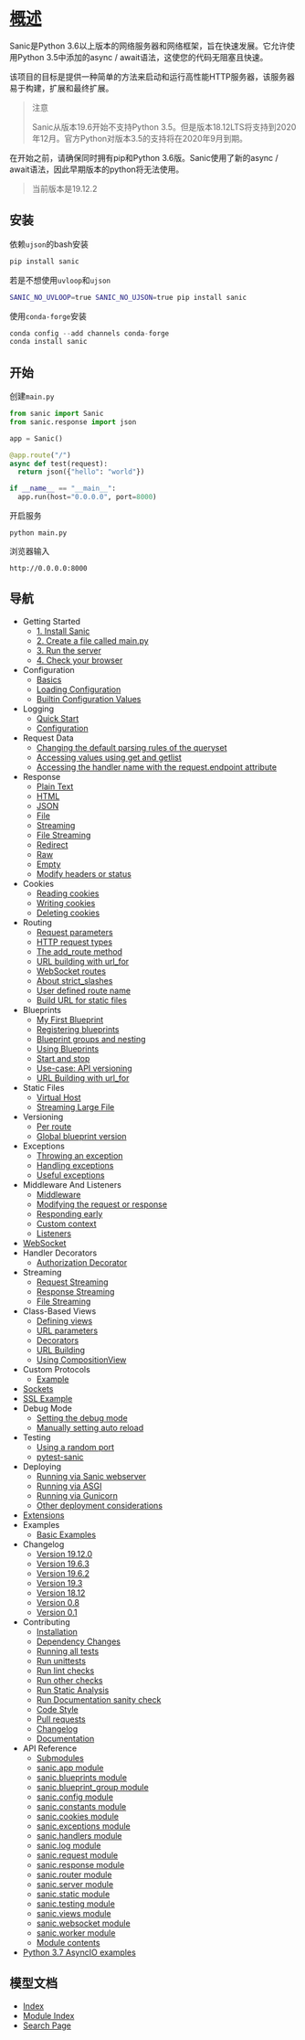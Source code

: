 # [概述](https://sanic.readthedocs.io/en/latest/#sanic-aspires-to-be-simple)

Sanic是Python 3.6以上版本的网络服务器和网络框架，旨在快速发展。它允许使用Python 3.5中添加的async / await语法，这使您的代码无阻塞且快速。

该项目的目标是提供一种简单的方法来启动和运行高性能HTTP服务器，该服务器易于构建，扩展和最终扩展。

> 注意
>
> Sanic从版本19.6开始不支持Python 3.5。但是版本18.12LTS将支持到2020年12月。官方Python对版本3.5的支持将在2020年9月到期。

在开始之前，请确保同时拥有pip和Python 3.6版。Sanic使用了新的async / await语法，因此早期版本的python将无法使用。

> 当前版本是19.12.2

## 安装

依赖`ujson`的bash安装

```bash
pip install sanic
```

若是不想使用`uvloop`和`ujson`

```bash
SANIC_NO_UVLOOP=true SANIC_NO_UJSON=true pip install sanic
```

使用`conda-forge`安装

```python
conda config --add channels conda-forge
conda install sanic
```

## 开始

创建`main.py`

```python
from sanic import Sanic
from sanic.response import json

app = Sanic()

@app.route("/")
async def test(request):
  return json({"hello": "world"})

if __name__ == "__main__":
  app.run(host="0.0.0.0", port=8000)
```

开启服务

```
python main.py
```

浏览器输入

```
http://0.0.0.0:8000
```

## 导航

- Getting Started
  - [1. Install Sanic](https://sanic.readthedocs.io/en/latest/sanic/getting_started.html#install-sanic)
  - [2. Create a file called main.py](https://sanic.readthedocs.io/en/latest/sanic/getting_started.html#create-a-file-called-main-py)
  - [3. Run the server](https://sanic.readthedocs.io/en/latest/sanic/getting_started.html#run-the-server)
  - [4. Check your browser](https://sanic.readthedocs.io/en/latest/sanic/getting_started.html#check-your-browser)
- Configuration
  - [Basics](https://sanic.readthedocs.io/en/latest/sanic/config.html#basics)
  - [Loading Configuration](https://sanic.readthedocs.io/en/latest/sanic/config.html#loading-configuration)
  - [Builtin Configuration Values](https://sanic.readthedocs.io/en/latest/sanic/config.html#builtin-configuration-values)
- Logging
  - [Quick Start](https://sanic.readthedocs.io/en/latest/sanic/logging.html#quick-start)
  - [Configuration](https://sanic.readthedocs.io/en/latest/sanic/logging.html#configuration)
- Request Data
  - [Changing the default parsing rules of the queryset](https://sanic.readthedocs.io/en/latest/sanic/request_data.html#changing-the-default-parsing-rules-of-the-queryset)
  - [Accessing values using get and getlist](https://sanic.readthedocs.io/en/latest/sanic/request_data.html#accessing-values-using-get-and-getlist)
  - [Accessing the handler name with the request.endpoint attribute](https://sanic.readthedocs.io/en/latest/sanic/request_data.html#accessing-the-handler-name-with-the-request-endpoint-attribute)
- Response
  - [Plain Text](https://sanic.readthedocs.io/en/latest/sanic/response.html#plain-text)
  - [HTML](https://sanic.readthedocs.io/en/latest/sanic/response.html#html)
  - [JSON](https://sanic.readthedocs.io/en/latest/sanic/response.html#json)
  - [File](https://sanic.readthedocs.io/en/latest/sanic/response.html#file)
  - [Streaming](https://sanic.readthedocs.io/en/latest/sanic/response.html#streaming)
  - [File Streaming](https://sanic.readthedocs.io/en/latest/sanic/response.html#file-streaming)
  - [Redirect](https://sanic.readthedocs.io/en/latest/sanic/response.html#redirect)
  - [Raw](https://sanic.readthedocs.io/en/latest/sanic/response.html#raw)
  - [Empty](https://sanic.readthedocs.io/en/latest/sanic/response.html#empty)
  - [Modify headers or status](https://sanic.readthedocs.io/en/latest/sanic/response.html#modify-headers-or-status)
- Cookies
  - [Reading cookies](https://sanic.readthedocs.io/en/latest/sanic/cookies.html#reading-cookies)
  - [Writing cookies](https://sanic.readthedocs.io/en/latest/sanic/cookies.html#writing-cookies)
  - [Deleting cookies](https://sanic.readthedocs.io/en/latest/sanic/cookies.html#deleting-cookies)
- Routing
  - [Request parameters](https://sanic.readthedocs.io/en/latest/sanic/routing.html#request-parameters)
  - [HTTP request types](https://sanic.readthedocs.io/en/latest/sanic/routing.html#http-request-types)
  - [The add_route method](https://sanic.readthedocs.io/en/latest/sanic/routing.html#the-add-route-method)
  - [URL building with url_for](https://sanic.readthedocs.io/en/latest/sanic/routing.html#url-building-with-url-for)
  - [WebSocket routes](https://sanic.readthedocs.io/en/latest/sanic/routing.html#websocket-routes)
  - [About strict_slashes](https://sanic.readthedocs.io/en/latest/sanic/routing.html#about-strict-slashes)
  - [User defined route name](https://sanic.readthedocs.io/en/latest/sanic/routing.html#user-defined-route-name)
  - [Build URL for static files](https://sanic.readthedocs.io/en/latest/sanic/routing.html#build-url-for-static-files)
- Blueprints
  - [My First Blueprint](https://sanic.readthedocs.io/en/latest/sanic/blueprints.html#my-first-blueprint)
  - [Registering blueprints](https://sanic.readthedocs.io/en/latest/sanic/blueprints.html#registering-blueprints)
  - [Blueprint groups and nesting](https://sanic.readthedocs.io/en/latest/sanic/blueprints.html#blueprint-groups-and-nesting)
  - [Using Blueprints](https://sanic.readthedocs.io/en/latest/sanic/blueprints.html#using-blueprints)
  - [Start and stop](https://sanic.readthedocs.io/en/latest/sanic/blueprints.html#start-and-stop)
  - [Use-case: API versioning](https://sanic.readthedocs.io/en/latest/sanic/blueprints.html#use-case-api-versioning)
  - [URL Building with url_for](https://sanic.readthedocs.io/en/latest/sanic/blueprints.html#url-building-with-url-for)
- Static Files
  - [Virtual Host](https://sanic.readthedocs.io/en/latest/sanic/static_files.html#virtual-host)
  - [Streaming Large File](https://sanic.readthedocs.io/en/latest/sanic/static_files.html#streaming-large-file)
- Versioning
  - [Per route](https://sanic.readthedocs.io/en/latest/sanic/versioning.html#per-route)
  - [Global blueprint version](https://sanic.readthedocs.io/en/latest/sanic/versioning.html#global-blueprint-version)
- Exceptions
  - [Throwing an exception](https://sanic.readthedocs.io/en/latest/sanic/exceptions.html#throwing-an-exception)
  - [Handling exceptions](https://sanic.readthedocs.io/en/latest/sanic/exceptions.html#handling-exceptions)
  - [Useful exceptions](https://sanic.readthedocs.io/en/latest/sanic/exceptions.html#useful-exceptions)
- Middleware And Listeners
  - [Middleware](https://sanic.readthedocs.io/en/latest/sanic/middleware.html#middleware)
  - [Modifying the request or response](https://sanic.readthedocs.io/en/latest/sanic/middleware.html#modifying-the-request-or-response)
  - [Responding early](https://sanic.readthedocs.io/en/latest/sanic/middleware.html#responding-early)
  - [Custom context](https://sanic.readthedocs.io/en/latest/sanic/middleware.html#custom-context)
  - [Listeners](https://sanic.readthedocs.io/en/latest/sanic/middleware.html#listeners)
- [WebSocket](https://sanic.readthedocs.io/en/latest/sanic/websocket.html)
- Handler Decorators
  - [Authorization Decorator](https://sanic.readthedocs.io/en/latest/sanic/decorators.html#authorization-decorator)
- Streaming
  - [Request Streaming](https://sanic.readthedocs.io/en/latest/sanic/streaming.html#request-streaming)
  - [Response Streaming](https://sanic.readthedocs.io/en/latest/sanic/streaming.html#response-streaming)
  - [File Streaming](https://sanic.readthedocs.io/en/latest/sanic/streaming.html#file-streaming)
- Class-Based Views
  - [Defining views](https://sanic.readthedocs.io/en/latest/sanic/class_based_views.html#defining-views)
  - [URL parameters](https://sanic.readthedocs.io/en/latest/sanic/class_based_views.html#url-parameters)
  - [Decorators](https://sanic.readthedocs.io/en/latest/sanic/class_based_views.html#decorators)
  - [URL Building](https://sanic.readthedocs.io/en/latest/sanic/class_based_views.html#url-building)
  - [Using CompositionView](https://sanic.readthedocs.io/en/latest/sanic/class_based_views.html#using-compositionview)
- Custom Protocols
  - [Example](https://sanic.readthedocs.io/en/latest/sanic/custom_protocol.html#example)
- [Sockets](https://sanic.readthedocs.io/en/latest/sanic/sockets.html)
- [SSL Example](https://sanic.readthedocs.io/en/latest/sanic/ssl.html)
- Debug Mode
  - [Setting the debug mode](https://sanic.readthedocs.io/en/latest/sanic/debug_mode.html#setting-the-debug-mode)
  - [Manually setting auto reload](https://sanic.readthedocs.io/en/latest/sanic/debug_mode.html#manually-setting-auto-reload)
- Testing
  - [Using a random port](https://sanic.readthedocs.io/en/latest/sanic/testing.html#using-a-random-port)
  - [pytest-sanic](https://sanic.readthedocs.io/en/latest/sanic/testing.html#pytest-sanic)
- Deploying
  - [Running via Sanic webserver](https://sanic.readthedocs.io/en/latest/sanic/deploying.html#running-via-sanic-webserver)
  - [Running via ASGI](https://sanic.readthedocs.io/en/latest/sanic/deploying.html#running-via-asgi)
  - [Running via Gunicorn](https://sanic.readthedocs.io/en/latest/sanic/deploying.html#running-via-gunicorn)
  - [Other deployment considerations](https://sanic.readthedocs.io/en/latest/sanic/deploying.html#other-deployment-considerations)
- [Extensions](https://sanic.readthedocs.io/en/latest/sanic/extensions.html)
- Examples
  - [Basic Examples](https://sanic.readthedocs.io/en/latest/sanic/examples.html#basic-examples)
- Changelog
  - [Version 19.12.0](https://sanic.readthedocs.io/en/latest/sanic/changelog.html#version-19-12-0)
  - [Version 19.6.3](https://sanic.readthedocs.io/en/latest/sanic/changelog.html#version-19-6-3)
  - [Version 19.6.2](https://sanic.readthedocs.io/en/latest/sanic/changelog.html#version-19-6-2)
  - [Version 19.3](https://sanic.readthedocs.io/en/latest/sanic/changelog.html#version-19-3)
  - [Version 18.12](https://sanic.readthedocs.io/en/latest/sanic/changelog.html#version-18-12)
  - [Version 0.8](https://sanic.readthedocs.io/en/latest/sanic/changelog.html#version-0-8)
  - [Version 0.1](https://sanic.readthedocs.io/en/latest/sanic/changelog.html#version-0-1)
- Contributing
  - [Installation](https://sanic.readthedocs.io/en/latest/sanic/contributing.html#installation)
  - [Dependency Changes](https://sanic.readthedocs.io/en/latest/sanic/contributing.html#dependency-changes)
  - [Running all tests](https://sanic.readthedocs.io/en/latest/sanic/contributing.html#running-all-tests)
  - [Run unittests](https://sanic.readthedocs.io/en/latest/sanic/contributing.html#run-unittests)
  - [Run lint checks](https://sanic.readthedocs.io/en/latest/sanic/contributing.html#run-lint-checks)
  - [Run other checks](https://sanic.readthedocs.io/en/latest/sanic/contributing.html#run-other-checks)
  - [Run Static Analysis](https://sanic.readthedocs.io/en/latest/sanic/contributing.html#run-static-analysis)
  - [Run Documentation sanity check](https://sanic.readthedocs.io/en/latest/sanic/contributing.html#run-documentation-sanity-check)
  - [Code Style](https://sanic.readthedocs.io/en/latest/sanic/contributing.html#code-style)
  - [Pull requests](https://sanic.readthedocs.io/en/latest/sanic/contributing.html#pull-requests)
  - [Changelog](https://sanic.readthedocs.io/en/latest/sanic/contributing.html#changelog)
  - [Documentation](https://sanic.readthedocs.io/en/latest/sanic/contributing.html#documentation)
- API Reference
  - [Submodules](https://sanic.readthedocs.io/en/latest/sanic/api_reference.html#submodules)
  - [sanic.app module](https://sanic.readthedocs.io/en/latest/sanic/api_reference.html#module-sanic.app)
  - [sanic.blueprints module](https://sanic.readthedocs.io/en/latest/sanic/api_reference.html#module-sanic.blueprints)
  - [sanic.blueprint_group module](https://sanic.readthedocs.io/en/latest/sanic/api_reference.html#module-sanic.blueprint_group)
  - [sanic.config module](https://sanic.readthedocs.io/en/latest/sanic/api_reference.html#module-sanic.config)
  - [sanic.constants module](https://sanic.readthedocs.io/en/latest/sanic/api_reference.html#module-sanic.constants)
  - [sanic.cookies module](https://sanic.readthedocs.io/en/latest/sanic/api_reference.html#module-sanic.cookies)
  - [sanic.exceptions module](https://sanic.readthedocs.io/en/latest/sanic/api_reference.html#module-sanic.exceptions)
  - [sanic.handlers module](https://sanic.readthedocs.io/en/latest/sanic/api_reference.html#module-sanic.handlers)
  - [sanic.log module](https://sanic.readthedocs.io/en/latest/sanic/api_reference.html#module-sanic.log)
  - [sanic.request module](https://sanic.readthedocs.io/en/latest/sanic/api_reference.html#module-sanic.request)
  - [sanic.response module](https://sanic.readthedocs.io/en/latest/sanic/api_reference.html#module-sanic.response)
  - [sanic.router module](https://sanic.readthedocs.io/en/latest/sanic/api_reference.html#module-sanic.router)
  - [sanic.server module](https://sanic.readthedocs.io/en/latest/sanic/api_reference.html#module-sanic.server)
  - [sanic.static module](https://sanic.readthedocs.io/en/latest/sanic/api_reference.html#module-sanic.static)
  - [sanic.testing module](https://sanic.readthedocs.io/en/latest/sanic/api_reference.html#module-sanic.testing)
  - [sanic.views module](https://sanic.readthedocs.io/en/latest/sanic/api_reference.html#module-sanic.views)
  - [sanic.websocket module](https://sanic.readthedocs.io/en/latest/sanic/api_reference.html#module-sanic.websocket)
  - [sanic.worker module](https://sanic.readthedocs.io/en/latest/sanic/api_reference.html#sanic-worker-module)
  - [Module contents](https://sanic.readthedocs.io/en/latest/sanic/api_reference.html#module-sanic)
- [Python 3.7 AsyncIO examples](https://sanic.readthedocs.io/en/latest/sanic/asyncio_python37.html)

## 模型文档

- [Index](https://sanic.readthedocs.io/en/latest/genindex.html)
- [Module Index](https://sanic.readthedocs.io/en/latest/py-modindex.html)
- [Search Page](https://sanic.readthedocs.io/en/latest/search.html)